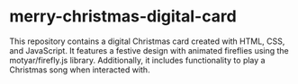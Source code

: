 # merry-christmas-digital-card
 This repository contains a digital Christmas card created with HTML, CSS, and JavaScript. It features a festive design with animated fireflies using the motyar/firefly.js library. Additionally, it includes functionality to play a Christmas song when interacted with.
